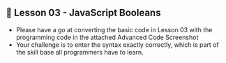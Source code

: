 ## 📌 Lesson 03  -  JavaScript Booleans

-   Please have a go at converting the basic code in Lesson 03 with the programming code in the attached Advanced Code Screenshot
-   Your challenge is to enter the syntax exactly correctly,  which is part of the skill base all programmers have to learn.


